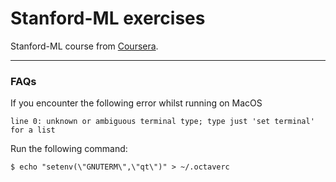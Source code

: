 # Stanford-ML exercises

Stanford-ML course from [Coursera](%28https://www.coursera.org/learn/machine-learning/%29).

---

### FAQs
If you encounter the following error whilst running on MacOS
```
line 0: unknown or ambiguous terminal type; type just 'set terminal' for a list
```

Run the following command:
```
$ echo "setenv(\"GNUTERM\",\"qt\")" > ~/.octaverc
```
